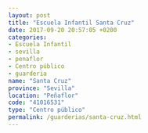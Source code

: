 ```yaml
---
layout: post
title: "Escuela Infantil Santa Cruz"
date: 2017-09-20 20:57:05 +0200
categories:
- Escuela Infantil
- sevilla
- penaflor
- Centro público
- guarderia
name: "Santa Cruz"
province: "Sevilla"
location: "Peñaflor"
code: "41016531"
type: "Centro público"
permalink: /guarderias/santa-cruz.html
---
```

